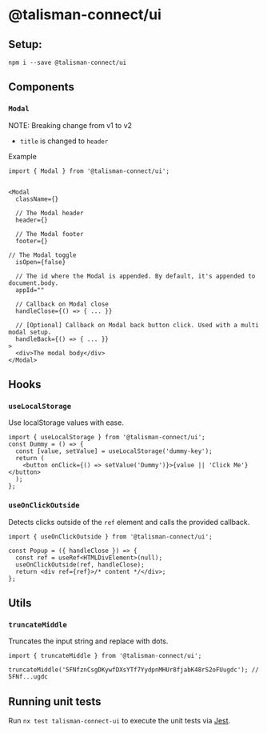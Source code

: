 # @talisman-connect/ui

## Setup:

```
npm i --save @talisman-connect/ui
```

## Components

### `Modal`

NOTE: Breaking change from v1 to v2

- `title` is changed to `header`

Example

```tsx
import { Modal } from '@talisman-connect/ui';


<Modal
  className={}

  // The Modal header
  header={}

  // The Modal footer
  footer={}

// The Modal toggle
  isOpen={false}

  // The id where the Modal is appended. By default, it's appended to document.body.
  appId=""

  // Callback on Modal close
  handleClose={() => { ... }}

  // [Optional] Callback on Modal back button click. Used with a multi modal setup.
  handleBack={() => { ... }}
>
  <div>The modal body</div>
</Modal>
```

## Hooks

### `useLocalStorage`

Use localStorage values with ease.

```tsx
import { useLocalStorage } from '@talisman-connect/ui';
const Dummy = () => {
  const [value, setValue] = useLocalStorage('dummy-key');
  return (
    <button onClick={() => setValue('Dummy')}>{value || 'Click Me'}</button>
  );
};
```

### `useOnClickOutside`

Detects clicks outside of the `ref` element and calls the provided callback.

```tsx
import { useOnClickOutside } from '@talisman-connect/ui';

const Popup = ({ handleClose }) => {
  const ref = useRef<HTMLDivElement>(null);
  useOnClickOutside(ref, handleClose);
  return <div ref={ref}>/* content */</div>;
};
```

## Utils

### `truncateMiddle`

Truncates the input string and replace with dots.

```tsx
import { truncateMiddle } from '@talisman-connect/ui';

truncateMiddle('5FNfznCsgDKywfDXsYTf7YydpnMHUr8fjabK48rS2oFUugdc'); // 5FNf...ugdc
```

## Running unit tests

Run `nx test talisman-connect-ui` to execute the unit tests via [Jest](https://jestjs.io).
